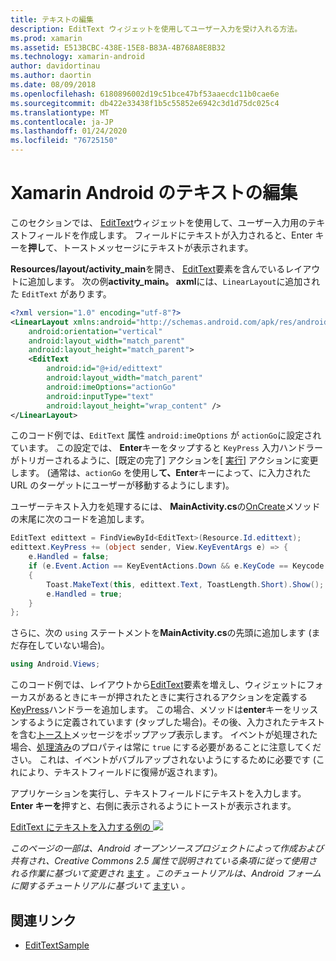 ```yaml
---
title: テキストの編集
description: EditText ウィジェットを使用してユーザー入力を受け入れる方法。
ms.prod: xamarin
ms.assetid: E513BCBC-438E-15E8-B83A-4B768A8E8B32
ms.technology: xamarin-android
author: davidortinau
ms.author: daortin
ms.date: 08/09/2018
ms.openlocfilehash: 6180896002d19c51bce47bf53aaecdc11b0cae6e
ms.sourcegitcommit: db422e33438f1b5c55852e6942c3d1d75dc025c4
ms.translationtype: MT
ms.contentlocale: ja-JP
ms.lasthandoff: 01/24/2020
ms.locfileid: "76725150"
---
```

# <a name="xamarinandroid-edit-text"></a>Xamarin Android のテキストの編集

このセクションでは、 [EditText](xref:Android.Widget.EditText)ウィジェットを使用して、ユーザー入力用のテキストフィールドを作成します。 フィールドにテキストが入力されると、Enter キーを**押し**て、トーストメッセージにテキストが表示されます。

**Resources/layout/activity_main**を開き、 [EditText](xref:Android.Widget.EditText)要素を含んでいるレイアウトに追加します。 次の例**activity_main。 axml**には、`LinearLayout`に追加された `EditText` があります。

```xml
<?xml version="1.0" encoding="utf-8"?>
<LinearLayout xmlns:android="http://schemas.android.com/apk/res/android"
    android:orientation="vertical"
    android:layout_width="match_parent"
    android:layout_height="match_parent">
    <EditText
        android:id="@+id/edittext"
        android:layout_width="match_parent"
        android:imeOptions="actionGo"
        android:inputType="text"
        android:layout_height="wrap_content" />
</LinearLayout>
```

このコード例では、`EditText` 属性 `android:imeOptions` が `actionGo`に設定されています。 この設定では、 **Enter**キーをタップすると `KeyPress` 入力ハンドラーがトリガーされるように、[既定の完了] アクションを[[](https://developer.android.com/reference/android/view/inputmethod/EditorInfo#IME_ACTION_GO) [実行](https://developer.android.com/reference/android/view/inputmethod/EditorInfo#IME_ACTION_DONE)] アクションに変更します。
(通常は、`actionGo` を使用し**て、Enter**キーによって、に入力された URL のターゲットにユーザーが移動するようにします)。

ユーザーテキスト入力を処理するには、 **MainActivity.cs**の[OnCreate](xref:Android.App.Activity.OnCreate*)メソッドの末尾に次のコードを追加します。

```csharp
EditText edittext = FindViewById<EditText>(Resource.Id.edittext);
edittext.KeyPress += (object sender, View.KeyEventArgs e) => {
    e.Handled = false;
    if (e.Event.Action == KeyEventActions.Down && e.KeyCode == Keycode.Enter)
    {
        Toast.MakeText(this, edittext.Text, ToastLength.Short).Show();
        e.Handled = true;
    }
};
```

さらに、次の `using` ステートメントを**MainActivity.cs**の先頭に追加します (まだ存在していない場合)。

```csharp
using Android.Views;
```

このコード例では、レイアウトから[EditText](xref:Android.Widget.EditText)要素を増えし、ウィジェットにフォーカスがあるときにキーが押されたときに実行されるアクションを定義する[KeyPress](xref:Android.Views.View.KeyPress)ハンドラーを追加します。 この場合、メソッドは**enter**キーをリッスンするように定義されています (タップした場合)。その後、入力されたテキストを含む[トースト](xref:Android.Widget.Toast)メッセージをポップアップ表示します。 イベントが処理された場合、[処理済み](xref:Android.Views.View.KeyEventArgs.Handled)のプロパティは常に `true` にする必要があることに注意してください。 これは、イベントがバブルアップされないようにするために必要です (これにより、テキストフィールドに復帰が返されます)。

アプリケーションを実行し、テキストフィールドにテキストを入力します。 **Enter キーを**押すと、右側に表示されるようにトーストが表示されます。

[EditText にテキストを入力する例の ![](edit-text-images/edit-text-sml.png)](edit-text-images/edit-text.png#lightbox)

*このページの一部は、Android オープンソースプロジェクトによって作成および共有され、Creative Commons 2.5 属性で説明されている条項に従って使用される作業に基づいて変更され* [ます](https://creativecommons.org/licenses/by/2.5/) *。このチュートリアルは、Android フォームに関するチュートリアルに基づいて* [ます](https://developer.android.com/resources/tutorials/views/hello-formstuff.html)い *。* 


## <a name="related-links"></a>関連リンク

- [EditTextSample](https://docs.microsoft.com/samples/xamarin/monodroid-samples/userinterface-edittextsample)
